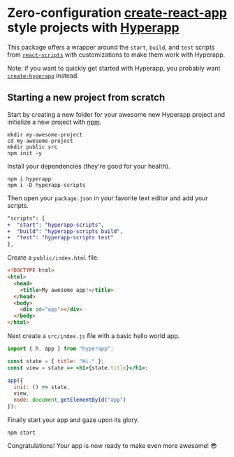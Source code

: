 # Zero-configuration [create-react-app](https://github.com/facebook/create-react-app) style projects with [Hyperapp](https://github.com/hyperapp/hyperapp)

This package offers a wrapper around the `start`, `build`, and `test` scripts from [`react-scripts`](https://github.com/facebook/create-react-app/tree/master/packages/react-scripts) with customizations to make them work with Hyperapp.

Note: if you want to quickly get started with Hyperapp, you probably want [`create-hyperapp`](https://github.com/okwolf/create-hyperapp) instead.

## Starting a new project from scratch

Start by creating a new folder for your awesome new Hyperapp project and initialize a new project with [npm](https://nodejs.org/en/download).

```console
mkdir my-awesome-project
cd my-awesome-project
mkdir public src
npm init -y
```

Install your dependencies (they're good for your health).

```console
npm i hyperapp
npm i -D hyperapp-scripts
```

Then open your `package.json` in your favorite text editor and add your scripts.

```diff
"scripts": {
+  "start": "hyperapp-scripts",
+  "build": "hyperapp-scripts build",
+  "test": "hyperapp-scripts test"
},
```

Create a `public/index.html` file.

```html
<!DOCTYPE html>
<html>
  <head>
    <title>My awesome app!</title>
  </head>
  <body>
    <div id="app"></div>
  </body>
</html>
```

Next create a `src/index.js` file with a basic hello world app.

```jsx
import { h, app } from "hyperapp";

const state = { title: "Hi." };
const view = state => <h1>{state.title}</h1>;

app({
  init: () => state,
  view,
  node: document.getElementById("app")
});
```

Finally start your app and gaze upon its glory.

```console
npm start
```

Congratulations! Your app is now ready to make even more awesome! 😎
